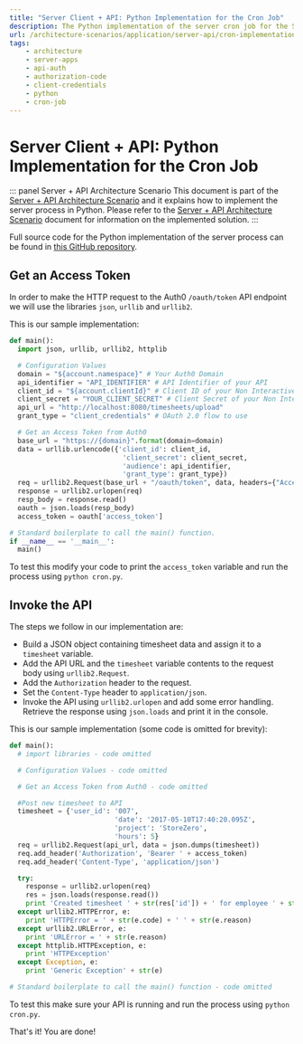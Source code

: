 ```yaml
---
title: "Server Client + API: Python Implementation for the Cron Job"
description: The Python implementation of the server cron job for the Server Client + API architecture scenario
url: /architecture-scenarios/application/server-api/cron-implementation-python
tags:
    - architecture
    - server-apps
    - api-auth
    - authorization-code
    - client-credentials
    - python
    - cron-job
---
```


# Server Client + API: Python Implementation for the Cron Job

::: panel Server + API Architecture Scenario
This document is part of the [Server + API Architecture Scenario](/architecture-scenarios/application/server-api) and it explains how to implement the server process in Python. Please refer to the [Server + API Architecture Scenario](/architecture-scenarios/application/server-api) document for information on the implemented solution.
:::

Full source code for the Python implementation of the server process can be found in [this GitHub repository](https://github.com/auth0-samples/auth0-pnp-exampleco-timesheets/tree/master/timesheets-cron/python).

## Get an Access Token

In order to make the HTTP request to the Auth0 `/oauth/token` API endpoint we will use the libraries `json`, `urllib` and `urllib2`.

This is our sample implementation:

```python
def main():
  import json, urllib, urllib2, httplib

  # Configuration Values
  domain = "${account.namespace}" # Your Auth0 Domain
  api_identifier = "API_IDENTIFIER" # API Identifier of your API
  client_id = "${account.clientId}" # Client ID of your Non Interactive Client
  client_secret = "YOUR_CLIENT_SECRET" # Client Secret of your Non Interactive Client
  api_url = "http://localhost:8080/timesheets/upload"
  grant_type = "client_credentials" # OAuth 2.0 flow to use

  # Get an Access Token from Auth0
  base_url = "https://{domain}".format(domain=domain)
  data = urllib.urlencode({'client_id': client_id,
                            'client_secret': client_secret,
                            'audience': api_identifier,
                            'grant_type': grant_type})
  req = urllib2.Request(base_url + "/oauth/token", data, headers={"Accept": "application/json"})
  response = urllib2.urlopen(req)
  resp_body = response.read()
  oauth = json.loads(resp_body)
  access_token = oauth['access_token']

# Standard boilerplate to call the main() function.
if __name__ == '__main__':
  main()
```

To test this modify your code to print the `access_token` variable and run the process using `python cron.py`.

## Invoke the API

The steps we follow in our implementation are:
- Build a JSON object containing timesheet data and assign it to a `timesheet` variable.
- Add the API URL and the `timesheet` variable contents to the request body using `urllib2.Request`.
- Add the `Authorization` header to the request.
- Set the `Content-Type` header to `application/json`.
- Invoke the API using `urllib2.urlopen` and add some error handling.
Retrieve the response using `json.loads` and print it in the console.

This is our sample implementation (some code is omitted for brevity):

```python
def main():
  # import libraries - code omitted

  # Configuration Values - code omitted

  # Get an Access Token from Auth0 - code omitted

  #Post new timesheet to API
  timesheet = {'user_id': '007',
                          'date': '2017-05-10T17:40:20.095Z',
                          'project': 'StoreZero',
                          'hours': 5}
  req = urllib2.Request(api_url, data = json.dumps(timesheet))
  req.add_header('Authorization', 'Bearer ' + access_token)
  req.add_header('Content-Type', 'application/json')

  try:
    response = urllib2.urlopen(req)
    res = json.loads(response.read())
    print 'Created timesheet ' + str(res['id']) + ' for employee ' + str(res['user_id'])
  except urllib2.HTTPError, e:
    print 'HTTPError = ' + str(e.code) + ' ' + str(e.reason)
  except urllib2.URLError, e:
    print 'URLError = ' + str(e.reason)
  except httplib.HTTPException, e:
    print 'HTTPException'
  except Exception, e:
    print 'Generic Exception' + str(e)

# Standard boilerplate to call the main() function - code omitted
```

To test this make sure your API is running and run the process using `python cron.py`.

That's it! You are done!
